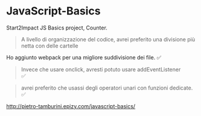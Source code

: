 # JavaScript-Basics
Start2Impact JS Basics project,
Counter.

> A livello di organizzazione del codice, avrei preferito una divisione più netta con delle cartelle  

Ho aggiunto webpack per una migliore suddivisione dei file. :white_check_mark:

> Invece che usare onclick, avresti potuto usare addEventListener  
:white_check_mark:

> avrei preferito che usassi degli operatori unari con funzioni dedicate.
:white_check_mark:
 

http://pietro-tamburini.epizy.com/javascript-basics/